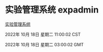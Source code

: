 # 实验管理系统 expadmin
[实验管理系统](http://59.174.8.172:56808/expadmin-782313d2-e1b1-4ea7-932e-3a55e6a1a4d0/)

2022年 10月 18日 星期二 11:00:02 CST

2022年 10月 18日 星期二 03:00:02 GMT
